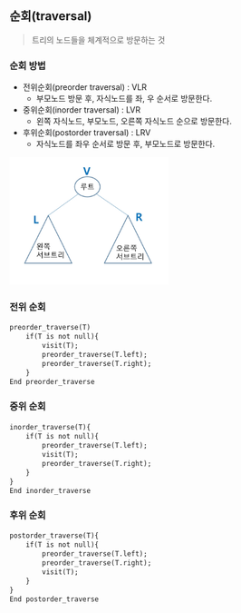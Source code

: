 ## 순회(traversal)

> 트리의 노드들을 체계적으로 방문하는 것

### 순회 방법

- 전위순회(preorder traversal) : VLR
  - 부모노드 방문 후, 자식노드를 좌, 우 순서로 방문한다.
- 중위순회(inorder traversal) : LVR
  - 왼쪽 자식노드, 부모노드, 오른쪽 자식노드 순으로 방문한다.
- 후위순회(postorder traversal) : LRV
  - 자식노드를 좌우 순서로 방문 후, 부모노드로 방문한다.

![travelsal](/notes/img/traversla.png)

### 전위 순회

```
preorder_traverse(T)
    if(T is not null){
        visit(T);
        preorder_traverse(T.left);
        preorder_traverse(T.right);
    }
End preorder_traverse
```

### 중위 순회

```
inorder_traverse(T){
    if(T is not null){
        preorder_traverse(T.left);
        visit(T);
        preorder_traverse(T.right);
    }
}
End inorder_traverse
```

### 후위 순회

```
postorder_traverse(T){
    if(T is not null){
        preorder_traverse(T.left);
        preorder_traverse(T.right);
        visit(T);
    }
}
End postorder_traverse
```

###
